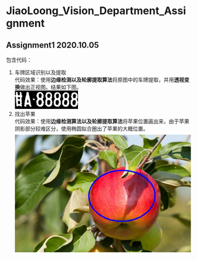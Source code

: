 # JiaoLoong_Vision_Department_Assignment

## Assignment1 2020.10.05
包含代码：</br>
1. 车牌区域识别以及提取</br>
代码效果：使用**边缘检测以及轮廓提取算法**将原图中的车牌提取，并用**透视变换**做出正视图。结果如下图。</br>
![image](https://github.com/YanjieZe/JiaoLoong_Vision_Department_Assignment/blob/main/assignment1/plateFinnal.jpg)
2. 找出苹果</br>
代码效果：使用**边缘检测算法以及轮廓提取算法**将苹果位置画出来，由于苹果阴影部分较难区分，使用椭圆拟合圈出了苹果的大概位置。</br>
![image](https://github.com/YanjieZe/JiaoLoong_Vision_Department_Assignment/blob/main/assignment1/appleFind.jpg)
